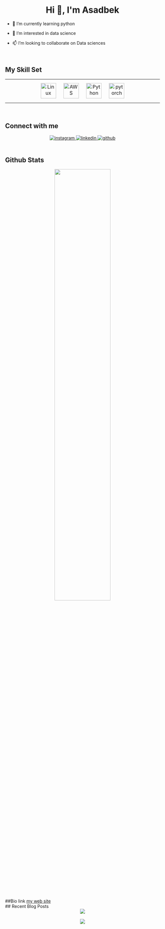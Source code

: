 <h1 align="center">Hi 👋, I'm Asadbek</h1>
<div align="center">

</div>  
  


  

- 🌱 I’m currently learning python  
  

- 👀 I’m interested in data science  
  

- 📫 I’m looking to collaborate on Data sciences  
  

<br/>  


## My Skill Set  
<table><tr><td valign="top" width="33%">

<div align="center">  
<img style="margin: 10px" src="https://profilinator.rishav.dev/skills-assets/linux-original.svg" alt="Linux" height="50" />  
<img style="margin: 10px" src="https://profilinator.rishav.dev/skills-assets/amazonwebservices-original-wordmark.svg" alt="AWS" height="50" />  
<img style="margin: 10px" src="https://profilinator.rishav.dev/skills-assets/python-original.svg" alt="Python" height="50" />  
<img style="margin: 10px" src="https://profilinator.rishav.dev/skills-assets/pytorch-icon.svg" alt="pytorch" height="50" />  
</div>








</td></tr></table>  

<br/>  


## Connect with me  
<div align="center">
<a href="https://instagram.com/the1smoilov" target="_blank">
<img src=https://img.shields.io/badge/instagram-%23000000.svg?&style=for-the-badge&logo=instagram&logoColor=white alt=instagram style="margin-bottom: 5px;" />
</a>
<a href="https://linkedin.com/in/ismoilov299" target="_blank">
<img src=https://img.shields.io/badge/linkedin-%231E77B5.svg?&style=for-the-badge&logo=linkedin&logoColor=white alt=linkedin style="margin-bottom: 5px;" />
</a>
<a href="https://github.com/ismoilov299" target="_blank">
<img src=https://img.shields.io/badge/github-%2324292e.svg?&style=for-the-badge&logo=github&logoColor=white alt=github style="margin-bottom: 5px;" />
</a>  
</div>  
  

<br/>  


## Github Stats  
<div align="center"><img src="https://github-readme-stats.vercel.app/api/top-langs/?username=ismoilov299&hide_border=true&layout=compact" align="center" style="width: 60%" /></div>  

<br/>

<br>
##Bio link
<a href="https://ismoilov299.bio.link">my web site</a>
<br/>
## Recent Blog Posts  
  

<br/>  

<div align="center"><img src="https://spotify-github-profile.vercel.app/api/view?uid=31mhsmaupwmfws23jochmsr2kxma&cover_image=true&theme=default&bar_color_cover=false" /></div>  

<br/>  

<div align="center">
<img src="https://komarev.com/ghpvc/?username=ismoilov299&&style=flat-square" align="center" />
</div>  
  

<br/>  

<div align="center"></div>
<br />




